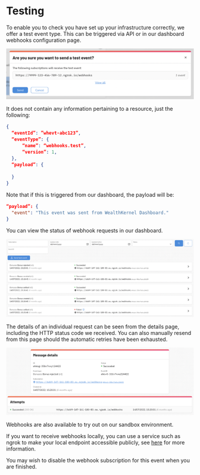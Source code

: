 # Testing

To enable you to check you have set up your infrastructure correctly, we offer a test event type. This can be triggered via API or in our dashboard webhooks configuration page.

  ![Send test event](../../assets/images/webhooks/Test-Event2.png)

It does not contain any information pertaining to a resource, just the following:

```json
{
  “eventId”: ”whevt-abc123”,
  “eventType”: {
      “name”: “webhooks.test”,
      “version”: 1,
  },
  “payload”: {
      
  }
}
```

Note that if this is triggered from our dashboard, the payload will be:

```json
“payload”: {
  "event": "This event was sent from WealthKernel Dashboard."
}
```


You can view the status of webhook requests in our dashboard.

  ![Create a webhook subscription](../../assets/images/webhooks/Webhook-Messages2.png)

The details of an individual request can be seen from the details page, including the HTTP status code we received. You can also manually resend from this page should the automatic retries have been exhausted.

  ![Create a webhook subscription](../../assets/images/webhooks/Webhook-Messages-Details2.png)

Webhooks are also available to try out on our sandbox environment. 

If you want to receive webhooks locally, you can use a service such as ngrok to make your local endpoint accessible publicly, see [here](../webhooks/Receiving-Webhooks.md) for more information. 

You may wish to disable the webhook subscription for this event when you are finished.
